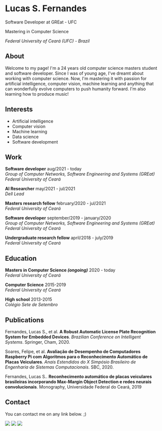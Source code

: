 # Lucas S. Fernandes

Software Developer at GREat - UFC

Mastering in Computer Science

_Federal University of Ceará (UFC) - Brazil_

## About 

Welcome to my page! I'm a 24 years old computer science masters student and software developer. Since I was of young age, I've dreamt about working with computer science. Now, I'm mastering it with passion for artificial intelligence, computer vision, machine learning and anything that can wonderfully evolve computers to push humanity forward. I'm also learning how to produce music!

## Interests

- Artificial intelligence
- Computer vision
- Machine learning
- Data science
- Software development

## Work

**Software developer** aug/2021 - today<br>
_Group of Computer Networks, Software Engineering and Systems (GREat)_<br>
_Federal University of Ceará_

**AI Researcher** may/2021 - jul/2021<br>
_Dell Lead_

**Masters research fellow** february/2020 - jul/2021<br>
_Federal University of Ceará_

**Software developer** september/2019 - january/2020<br>
_Group of Computer Networks, Software Engineering and Systems (GREat)_<br>
_Federal University of Ceará_

**Undergraduate research fellow** april/2018 - july/2019<br>
_Federal University of Ceará_

## Education

**Masters in Computer Science _(ongoing)_** 2020 - today<br>
_Federal University of Ceará_

**Computer Science** 2015-2019<br>
_Federal University of Ceará_

**High school** 2013-2015<br>
_Colégio Sete de Setembro_

## Publications

Fernandes, Lucas S., et al. **A Robust Automatic License Plate Recognition System for Embedded Devices**. _Brazilian Conference on Intelligent Systems_. Springer, Cham, 2020.

Soares, Felipe, et al. **Avaliação de Desempenho de Computadores Raspberry Pi com Algoritmos para o Reconhecimento Automático de Placas Veiculares**. _Anais Estendidos do X Simpósio Brasileiro de Engenharia de Sistemas Computacionais_. SBC, 2020.

Fernandes, Lucas S.. **Reconhecimento automático de placas veiculares brasileiras incorporando Max-Margin Object Detection e redes neurais convolucionais**. Monography, Universidade Federal do Ceará, 2019

## Contact

You can contact me on any link below. ;)

<p align="left">
<a href="mailto:lucasdesousafernandes@gmail.com" alt="Gmail">
<img src="https://img.shields.io/badge/-lucasdesousafernandes@gmail.com-e34c41?style=flat-square&labelColor=e34c41&logo=gmail&logoColor=white&link=lucasdesousafernandes@gmail.com" /></a>
  
<a href="https://www.linkedin.com/in/lucasfernandes42/" alt="Linkedin">
<img src="https://img.shields.io/badge/-Lucas%20S.%20Fernandes-blue?style=flat-square&logo=Linkedin&logoColor=white&link=https://www.linkedin.com/in/lucasfernandes42/" /></a>

<a href="https://t.me/lucasfer42" alt="Telegram">
<img src="https://img.shields.io/badge/-%40lucasfer42-white?style=flat-square&logo=Telegram&logoColor=white&link=https://t.me/lucasfer42" /></a>  
  
<!--
**lucasfernandes42/lucasfernandes42** is a ✨ _special_ ✨ repository because its `README.md` (this file) appears on your GitHub profile.

Here are some ideas to get you started:

- 🔭 I’m currently working on ...
- 🌱 I’m currently learning ...
- 👯 I’m looking to collaborate on ...
- 🤔 I’m looking for help with ...
- 💬 Ask me about ...
- 📫 How to reach me: ...
- 😄 Pronouns: ...
- ⚡ Fun fact: ...
-->

